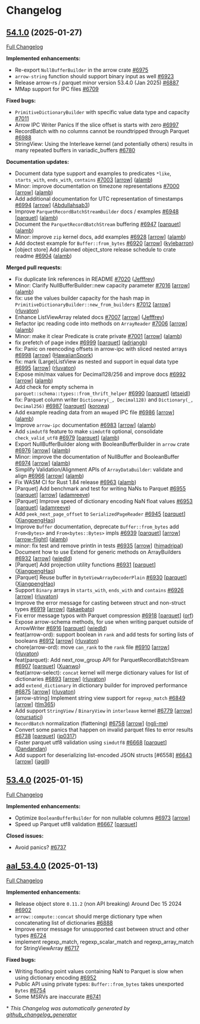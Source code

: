 <!---
  Licensed to the Apache Software Foundation (ASF) under one
  or more contributor license agreements.  See the NOTICE file
  distributed with this work for additional information
  regarding copyright ownership.  The ASF licenses this file
  to you under the Apache License, Version 2.0 (the
  "License"); you may not use this file except in compliance
  with the License.  You may obtain a copy of the License at

    http://www.apache.org/licenses/LICENSE-2.0

  Unless required by applicable law or agreed to in writing,
  software distributed under the License is distributed on an
  "AS IS" BASIS, WITHOUT WARRANTIES OR CONDITIONS OF ANY
  KIND, either express or implied.  See the License for the
  specific language governing permissions and limitations
  under the License.
-->

# Changelog

## [54.1.0](https://github.com/apache/arrow-rs/tree/54.1.0) (2025-01-27)

[Full Changelog](https://github.com/apache/arrow-rs/compare/53.4.0...54.1.0)

**Implemented enhancements:**

- Re-export `NullBufferBuilder` in the arrow crate [\#6975](https://github.com/apache/arrow-rs/issues/6975)
- `arrow-string` function should support binary input as well [\#6923](https://github.com/apache/arrow-rs/issues/6923)
- Release arrow-rs / parquet minor version 53.4.0 \(Jan 2025\) [\#6887](https://github.com/apache/arrow-rs/issues/6887)
- MMap support for IPC files [\#6709](https://github.com/apache/arrow-rs/issues/6709)

**Fixed bugs:**

- `PrimitiveDictionaryBuilder` with specific value data type and capacity [\#7011](https://github.com/apache/arrow-rs/issues/7011)
- Arrow IPC Writer Panics  If the slice offset is starts with zero [\#6997](https://github.com/apache/arrow-rs/issues/6997)
- RecordBatch with no columns cannot be roundtripped through Parquet [\#6988](https://github.com/apache/arrow-rs/issues/6988)
- StringView: Using the Interleave kernel \(and potentially others\) results in many repeated buffers in variadic\_buffers [\#6780](https://github.com/apache/arrow-rs/issues/6780)

**Documentation updates:**

- Document data type support and examples to predicates `*like`, `starts_with`, `ends_with`, `contains` [\#7003](https://github.com/apache/arrow-rs/pull/7003) [[arrow](https://github.com/apache/arrow-rs/labels/arrow)] ([alamb](https://github.com/alamb))
- Minor: improve documentation on timezone representations [\#7000](https://github.com/apache/arrow-rs/pull/7000) [[arrow](https://github.com/apache/arrow-rs/labels/arrow)] ([alamb](https://github.com/alamb))
- Add additional documentation for UTC representation of timestamps [\#6994](https://github.com/apache/arrow-rs/pull/6994) [[arrow](https://github.com/apache/arrow-rs/labels/arrow)] ([Abdullahsab3](https://github.com/Abdullahsab3))
- Improve `ParquetRecordBatchStreamBuilder` docs / examples [\#6948](https://github.com/apache/arrow-rs/pull/6948) [[parquet](https://github.com/apache/arrow-rs/labels/parquet)] ([alamb](https://github.com/alamb))
- Document the `ParquetRecordBatchStream` buffering [\#6947](https://github.com/apache/arrow-rs/pull/6947) [[parquet](https://github.com/apache/arrow-rs/labels/parquet)] ([alamb](https://github.com/alamb))
- Minor: improve `zip` kernel docs, add examples [\#6928](https://github.com/apache/arrow-rs/pull/6928) [[arrow](https://github.com/apache/arrow-rs/labels/arrow)] ([alamb](https://github.com/alamb))
- Add doctest example for `Buffer::from_bytes` [\#6920](https://github.com/apache/arrow-rs/pull/6920) [[arrow](https://github.com/apache/arrow-rs/labels/arrow)] ([kylebarron](https://github.com/kylebarron))
- \[object store\] Add planned object\_store release schedule to crate readme [\#6904](https://github.com/apache/arrow-rs/pull/6904) ([alamb](https://github.com/alamb))

**Merged pull requests:**

- Fix duplicate link references in README [\#7020](https://github.com/apache/arrow-rs/pull/7020) ([Jefffrey](https://github.com/Jefffrey))
- Minor: Clarify NullBufferBuilder::new capacity parameter [\#7016](https://github.com/apache/arrow-rs/pull/7016) [[arrow](https://github.com/apache/arrow-rs/labels/arrow)] ([alamb](https://github.com/alamb))
- fix: use the values builder capacity for the hash map in `PrimitiveDictionaryBuilder::new_from_builders` [\#7012](https://github.com/apache/arrow-rs/pull/7012) [[arrow](https://github.com/apache/arrow-rs/labels/arrow)] ([rluvaton](https://github.com/rluvaton))
- Enhance ListViewArray related docs [\#7007](https://github.com/apache/arrow-rs/pull/7007) [[arrow](https://github.com/apache/arrow-rs/labels/arrow)] ([Jefffrey](https://github.com/Jefffrey))
- Refactor ipc reading code into methods on `ArrayReader` [\#7006](https://github.com/apache/arrow-rs/pull/7006) [[arrow](https://github.com/apache/arrow-rs/labels/arrow)] ([alamb](https://github.com/alamb))
- Minor: make it clear Predicate is crate private [\#7001](https://github.com/apache/arrow-rs/pull/7001) [[arrow](https://github.com/apache/arrow-rs/labels/arrow)] ([alamb](https://github.com/alamb))
- fix prefetch of page index [\#6999](https://github.com/apache/arrow-rs/pull/6999) [[parquet](https://github.com/apache/arrow-rs/labels/parquet)] ([adriangb](https://github.com/adriangb))
- fix: Panic on reencoding offsets in arrow-ipc with sliced nested arrays [\#6998](https://github.com/apache/arrow-rs/pull/6998) [[arrow](https://github.com/apache/arrow-rs/labels/arrow)] ([HawaiianSpork](https://github.com/HawaiianSpork))
- fix: mark \(Large\)ListView as nested and support in equal data type [\#6995](https://github.com/apache/arrow-rs/pull/6995) [[arrow](https://github.com/apache/arrow-rs/labels/arrow)] ([rluvaton](https://github.com/rluvaton))
- Expose min/max values for Decimal128/256 and improve docs [\#6992](https://github.com/apache/arrow-rs/pull/6992) [[arrow](https://github.com/apache/arrow-rs/labels/arrow)] ([alamb](https://github.com/alamb))
- Add check for empty schema in `parquet::schema::types::from_thrift_helper` [\#6990](https://github.com/apache/arrow-rs/pull/6990) [[parquet](https://github.com/apache/arrow-rs/labels/parquet)] ([etseidl](https://github.com/etseidl))
- fix: Parquet column writer `Dictionary(_, Decimal128)` and `Dictionary(_, Decimal256)` [\#6987](https://github.com/apache/arrow-rs/pull/6987) [[parquet](https://github.com/apache/arrow-rs/labels/parquet)] ([korowa](https://github.com/korowa))
- Add example reading data from an `mmap`ed IPC file [\#6986](https://github.com/apache/arrow-rs/pull/6986) [[arrow](https://github.com/apache/arrow-rs/labels/arrow)] ([alamb](https://github.com/alamb))
- Improve `arrow-ipc` documentation [\#6983](https://github.com/apache/arrow-rs/pull/6983) [[arrow](https://github.com/apache/arrow-rs/labels/arrow)] ([alamb](https://github.com/alamb))
- Add `simdutf8` feature to make `simdutf8` optional, consolidate `check_valid_utf8` [\#6979](https://github.com/apache/arrow-rs/pull/6979) [[parquet](https://github.com/apache/arrow-rs/labels/parquet)] ([alamb](https://github.com/alamb))
- Export NullBufferBuilder along with BooleanBufferBuilder in `arrow` crate [\#6976](https://github.com/apache/arrow-rs/pull/6976) [[arrow](https://github.com/apache/arrow-rs/labels/arrow)] ([alamb](https://github.com/alamb))
- Minor: improve the documentation of NullBuffer and BooleanBuffer [\#6974](https://github.com/apache/arrow-rs/pull/6974) [[arrow](https://github.com/apache/arrow-rs/labels/arrow)] ([alamb](https://github.com/alamb))
- Simplify Validation/Alignment APIs of `ArrayDataBuilder`: validate and align [\#6966](https://github.com/apache/arrow-rs/pull/6966) [[arrow](https://github.com/apache/arrow-rs/labels/arrow)] ([alamb](https://github.com/alamb))
- Fix WASM CI for Rust 1.84 release [\#6963](https://github.com/apache/arrow-rs/pull/6963) ([alamb](https://github.com/alamb))
- \[Parquet\] Add benchmark and test for writing NaNs to Parquet [\#6955](https://github.com/apache/arrow-rs/pull/6955) [[parquet](https://github.com/apache/arrow-rs/labels/parquet)] [[arrow](https://github.com/apache/arrow-rs/labels/arrow)] ([adamreeve](https://github.com/adamreeve))
- \[Parquet\] Improve speed of dictionary encoding NaN float values [\#6953](https://github.com/apache/arrow-rs/pull/6953) [[parquet](https://github.com/apache/arrow-rs/labels/parquet)] ([adamreeve](https://github.com/adamreeve))
- Add `peek_next_page_offset` to `SerializedPageReader` [\#6945](https://github.com/apache/arrow-rs/pull/6945) [[parquet](https://github.com/apache/arrow-rs/labels/parquet)] ([XiangpengHao](https://github.com/XiangpengHao))
- Improve `Buffer` documentation, deprecate `Buffer::from_bytes` add `From<Bytes>` and `From<bytes::Bytes>` impls [\#6939](https://github.com/apache/arrow-rs/pull/6939) [[parquet](https://github.com/apache/arrow-rs/labels/parquet)] [[arrow](https://github.com/apache/arrow-rs/labels/arrow)] [[arrow-flight](https://github.com/apache/arrow-rs/labels/arrow-flight)] ([alamb](https://github.com/alamb))
- minor: fix test and remove println in tests  [\#6935](https://github.com/apache/arrow-rs/pull/6935) [[arrow](https://github.com/apache/arrow-rs/labels/arrow)] ([himadripal](https://github.com/himadripal))
- Document how to use Extend for generic methods on ArrayBuilders [\#6932](https://github.com/apache/arrow-rs/pull/6932) [[arrow](https://github.com/apache/arrow-rs/labels/arrow)] ([wiedld](https://github.com/wiedld))
- \[Parquet\] Add projection utility functions [\#6931](https://github.com/apache/arrow-rs/pull/6931) [[parquet](https://github.com/apache/arrow-rs/labels/parquet)] ([XiangpengHao](https://github.com/XiangpengHao))
- \[Parquet\] Reuse buffer in `ByteViewArrayDecoderPlain`  [\#6930](https://github.com/apache/arrow-rs/pull/6930) [[parquet](https://github.com/apache/arrow-rs/labels/parquet)] ([XiangpengHao](https://github.com/XiangpengHao))
- Support `Binary` arrays in `starts_with`, `ends_with` and `contains`  [\#6926](https://github.com/apache/arrow-rs/pull/6926) [[arrow](https://github.com/apache/arrow-rs/labels/arrow)] ([rluvaton](https://github.com/rluvaton))
- Improve the error message for casting between struct and non-struct types [\#6919](https://github.com/apache/arrow-rs/pull/6919) [[arrow](https://github.com/apache/arrow-rs/labels/arrow)] ([takaebato](https://github.com/takaebato))
- Fix error message typos with Parquet compression [\#6918](https://github.com/apache/arrow-rs/pull/6918) [[parquet](https://github.com/apache/arrow-rs/labels/parquet)] ([orf](https://github.com/orf))
- Expose arrow-schema methods, for use when writing parquet outside of ArrowWriter [\#6916](https://github.com/apache/arrow-rs/pull/6916) [[parquet](https://github.com/apache/arrow-rs/labels/parquet)] ([wiedld](https://github.com/wiedld))
- feat\(arrow-ord\): support boolean in `rank` and add tests for sorting lists of booleans [\#6912](https://github.com/apache/arrow-rs/pull/6912) [[arrow](https://github.com/apache/arrow-rs/labels/arrow)] ([rluvaton](https://github.com/rluvaton))
- chore\(arrow-ord\): move `can_rank` to the `rank` file [\#6910](https://github.com/apache/arrow-rs/pull/6910) [[arrow](https://github.com/apache/arrow-rs/labels/arrow)] ([rluvaton](https://github.com/rluvaton))
- feat\(parquet\): Add next\_row\_group API for ParquetRecordBatchStream [\#6907](https://github.com/apache/arrow-rs/pull/6907) [[parquet](https://github.com/apache/arrow-rs/labels/parquet)] ([Xuanwo](https://github.com/Xuanwo))
- feat\(arrow-select\): `concat` kernel will merge dictionary values for list of dictionaries [\#6893](https://github.com/apache/arrow-rs/pull/6893) [[arrow](https://github.com/apache/arrow-rs/labels/arrow)] ([rluvaton](https://github.com/rluvaton))
- add `extend_dictionary` in dictionary builder for improved performance [\#6875](https://github.com/apache/arrow-rs/pull/6875) [[arrow](https://github.com/apache/arrow-rs/labels/arrow)] ([rluvaton](https://github.com/rluvaton))
- \[arrow-string\] Implement string view support for `regexp_match` [\#6849](https://github.com/apache/arrow-rs/pull/6849) [[arrow](https://github.com/apache/arrow-rs/labels/arrow)] ([tlm365](https://github.com/tlm365))
- Add support `StringView` / `BinaryView` in `interleave` kernel [\#6779](https://github.com/apache/arrow-rs/pull/6779) [[arrow](https://github.com/apache/arrow-rs/labels/arrow)] ([onursatici](https://github.com/onursatici))
- `RecordBatch` normalization \(flattening\) [\#6758](https://github.com/apache/arrow-rs/pull/6758) [[arrow](https://github.com/apache/arrow-rs/labels/arrow)] ([ngli-me](https://github.com/ngli-me))
- Convert some panics that happen on invalid parquet files to error results [\#6738](https://github.com/apache/arrow-rs/pull/6738) [[parquet](https://github.com/apache/arrow-rs/labels/parquet)] ([jp0317](https://github.com/jp0317))
- Faster parquet utf8 validation using `simdutf8` [\#6668](https://github.com/apache/arrow-rs/pull/6668) [[parquet](https://github.com/apache/arrow-rs/labels/parquet)] ([Dandandan](https://github.com/Dandandan))
- Add support for deserializing list-encoded JSON structs \[\#6558\] [\#6643](https://github.com/apache/arrow-rs/pull/6643) [[arrow](https://github.com/apache/arrow-rs/labels/arrow)] ([jagill](https://github.com/jagill))

## [53.4.0](https://github.com/apache/arrow-rs/tree/53.4.0) (2025-01-15)

[Full Changelog](https://github.com/apache/arrow-rs/compare/aal_53.4.0...53.4.0)

**Implemented enhancements:**

- Optimize `BooleanBufferBuilder` for non nullable columns [\#6973](https://github.com/apache/arrow-rs/issues/6973) [[arrow](https://github.com/apache/arrow-rs/labels/arrow)]
- Speed up Parquet utf8 validation [\#6667](https://github.com/apache/arrow-rs/issues/6667) [[parquet](https://github.com/apache/arrow-rs/labels/parquet)]

**Closed issues:**

- Avoid panics? [\#6737](https://github.com/apache/arrow-rs/issues/6737)

## [aal_53.4.0](https://github.com/apache/arrow-rs/tree/aal_53.4.0) (2025-01-13)

[Full Changelog](https://github.com/apache/arrow-rs/compare/54.0.0...aal_53.4.0)

**Implemented enhancements:**

- Release object store `0.11.2` \(non API breaking\) Around Dec 15 2024 [\#6902](https://github.com/apache/arrow-rs/issues/6902)
- `arrow::compute::concat` should merge dictionary type when concatenating list of dictionaries  [\#6888](https://github.com/apache/arrow-rs/issues/6888)
- Improve error message for unsupported cast between struct and other types [\#6724](https://github.com/apache/arrow-rs/issues/6724)
- implement regexp\_match, regexp\_scalar\_match and regexp\_array\_match for StringViewArray [\#6717](https://github.com/apache/arrow-rs/issues/6717)

**Fixed bugs:**

- Writing floating point values containing NaN to Parquet is slow when using dictionary encoding [\#6952](https://github.com/apache/arrow-rs/issues/6952)
- Public API using private types: `Buffer::from_bytes` takes unexported `Bytes` [\#6754](https://github.com/apache/arrow-rs/issues/6754)
- Some MSRVs are inaccurate [\#6741](https://github.com/apache/arrow-rs/issues/6741)



\* *This Changelog was automatically generated by [github_changelog_generator](https://github.com/github-changelog-generator/github-changelog-generator)*
